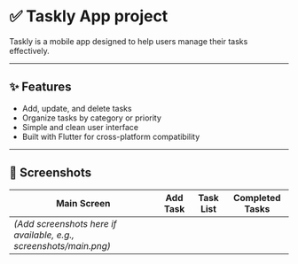 # ✅ Taskly App project

Taskly is a mobile app designed to help users manage their tasks effectively.

---

## ✨ Features

- Add, update, and delete tasks
- Organize tasks by category or priority
- Simple and clean user interface
- Built with Flutter for cross-platform compatibility

---

## 📱 Screenshots

| Main Screen | Add Task | Task List | Completed Tasks |
|-------------|----------|-----------|-----------------|
| *(Add screenshots here if available, e.g., screenshots/main.png)* |
